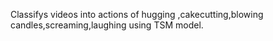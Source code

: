 Classifys videos into actions of hugging ,cakecutting,blowing candles,screaming,laughing using TSM model.

